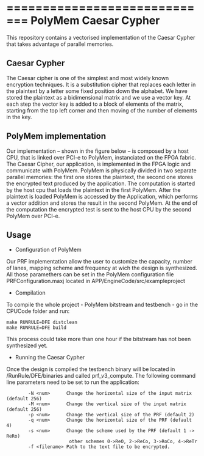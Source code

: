 =============================
PolyMem Caesar Cypher
=============================

This repository contains a vectorised implementation of the Caesar Cypher that takes advantage of parallel memories.

Caesar Cypher
------------
The Caesar cipher is one of the simplest and most widely known encryption techniques. It is a substitution cipher that replaces each letter in the plaintext by a letter some fixed position down the alphabet.
We have stored the plaintext as a bidimensional matrix and we use a vector key. At each step the vector key is added to a block of elements of the matrix, starting from the top left corner and then moving of the number of elements in the key.



PolyMem implementation
----------------------

Our implementation – shown in the figure below – is composed by a host CPU,  that is linked over PCI-e to PolyMem, instanciated on the FPGA fabric. The Caesar Cipher, our application, is implemented in the FPGA logic and communicate with PolyMem. PolyMem is physically divided in two separate parallel memories: the first one stores the plaintext, the second one stores the encrypted text produced by the application. The computation is started by the host cpu that loads the plaintext in the first PolyMem. After the plaintext is loaded PolyMem is accessed by the Application, which performs a vector addition and stores the result in the second PolyMem. At the end of the computation the encrypted test is sent to the host CPU by the second PolyMem over PCI-e.


Usage
-----
* Configuration of PolyMem

Our PRF implementation allow the user to customize the capacity, number of lanes, mapping scheme and frequency at wich the design is synthesized. All those paramethers can be set in the PolyMem configuration file PRFConfiguration.maxj located in APP/EngineCode/src/exampleproject

* Compilation

To compile the whole project - PolyMem bitstream and testbench - go in the CPUCode folder and run:
```
make RUNRULE=DFE distclean
make RUNRULE=DFE build
```

This process could take more than one hour if the bitstream has not been synthesized yet.

* Running the Caesar Cypher 

Once the design is compiled the testbench binary will be located in /RunRule/DFE/binaries and called prf_v3_compute. 
The following command line parameters need to be set to run the application:

```
        -N <num>      Change the horizontal size of the input matrix (default 256)
        -M <num>      Change the vertical size of the input matrix (default 256)
        -p <num>      Change the vertical size of the PRF (default 2)
        -q <num>      Change the horizontal size of the PRF (default 4)
        -s <num>      Change the scheme used by the PRF (default 1 -> ReRo)
                       other schemes 0->ReO, 2->ReCo, 3->RoCo, 4->ReTr
        -f <filename> Path to the text file to be encrypted.

```

